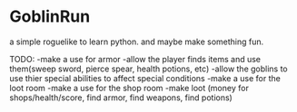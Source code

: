 # GoblinRun
a simple roguelike to learn python. and maybe make something fun.

TODO:
-make a use for armor
-allow the player finds items and use them(sweep sword, pierce spear, health potions, etc)
-allow the goblins to use thier special abilities to affect special conditions
-make a use for the loot room
-make a use for the shop room
-make loot (money for shops/health/score, find armor, find weapons, find potions)

